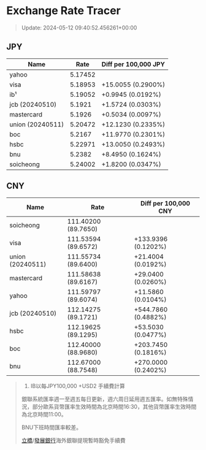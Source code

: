 # Exchange Rate Tracer

> Update: 2024-05-12 09:40:52.456261+00:00

## JPY

| Name             |    Rate | Diff per 100,000 JPY   |
|------------------|---------|------------------------|
| yahoo            | 5.17452 |                        |
| visa             | 5.18953 | +15.0055 (0.2900%)     |
| ib¹              | 5.19052 | +0.9945 (0.0192%)      |
| jcb (20240510)   | 5.1921  | +1.5724 (0.0303%)      |
| mastercard       | 5.1926  | +0.5034 (0.0097%)      |
| union (20240511) | 5.20472 | +12.1230 (0.2335%)     |
| boc              | 5.2167  | +11.9770 (0.2301%)     |
| hsbc             | 5.22971 | +13.0050 (0.2493%)     |
| bnu              | 5.2382  | +8.4950 (0.1624%)      |
| soicheong        | 5.24002 | +1.8200 (0.0347%)      |

## CNY

| Name             | Rate                | Diff per 100,000 CNY   |
|------------------|---------------------|------------------------|
| soicheong        | 111.40200	(89.7650) |                        |
| visa             | 111.53594	(89.6572) | +133.9396 (0.1202%)    |
| union (20240511) | 111.55734	(89.6400) | +21.4004 (0.0192%)     |
| mastercard       | 111.58638	(89.6167) | +29.0400 (0.0260%)     |
| yahoo            | 111.59797	(89.6074) | +11.5860 (0.0104%)     |
| jcb (20240510)   | 112.14275	(89.1721) | +544.7860 (0.4882%)    |
| hsbc             | 112.19625	(89.1295) | +53.5030 (0.0477%)     |
| boc              | 112.40000	(88.9680) | +203.7450 (0.1816%)    |
| bnu              | 112.67000	(88.7548) | +270.0000 (0.2402%)    |


> 1. IB以每JPY100,000 +USD2 手續費計算
>
> 銀聯系統匯率週一至週五每日更新，週六周日延用週五匯率。如無特殊情況，部分歐系貨幣匯率生效時間為北京時間16:30，其他貨幣匯率生效時間為北京時間11:00。
>
> BNU下班時間匯率較差。
>
> [立橋](https://www.wlbank.com.mo/uploads/ueditor/file/20181211/1544536513900230.pdf)/[發展銀行](https://www.mdb.com.mo/Service_Charges_20230728.pdf)海外銀聯提現暫時豁免手續費

